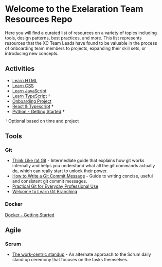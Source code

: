 # Welcome to the Exelaration Team Resources Repo

Here you will find a curated list of resources on a variety of topics including tools, design patterns, best practices, and more. This list represents resources that the XC Team Leads have found to be valuable in the process of onboarding team members to projects, expanding their skill sets, or introducing new concepts.

## Activities

- [Learn HTML](https://www.codecademy.com/learn/learn-html)
- [Learn CSS](https://www.codecademy.com/learn/learn-css)
- [Learn JavaScript](https://www.codecademy.com/learn/introduction-to-javascript)
- [Learn TypeScript](https://www.codecademy.com/learn/learn-typescript) †
- [Onboarding Project](ONBOARDING.md)
- [React & Typescript](REACT.md) †
- [Python - Getting Started](PYTHON.md) †

† Optional based on time and project

## Tools

### Git

- [Think Like (a) Git](http://think-like-a-git.net/) - Intermediate guide that explains how git works internally and helps you understand what all the git commands actually do, which can really start to unlock their power.
- [How to Write a Git Commit Message](https://chris.beams.io/posts/git-commit/) - Guide to writing concise, useful and consistent git commit messages.
- [Practical Git for Everyday Professional Use](https://egghead.io/courses/practical-git-for-everyday-professional-use)
- [Welcome to Learn Git Branching](https://learngitbranching.js.org/)


### Docker

[Docker - Getting Started](DOCKER.md)


## Agile

### Scrum

- [The work-centric standup](https://blog.usejournal.com/the-work-centric-standup-cc20205b47ea) - An alternate approach to the Scrum daily stand up ceremony that focuses on the tasks themselves.
